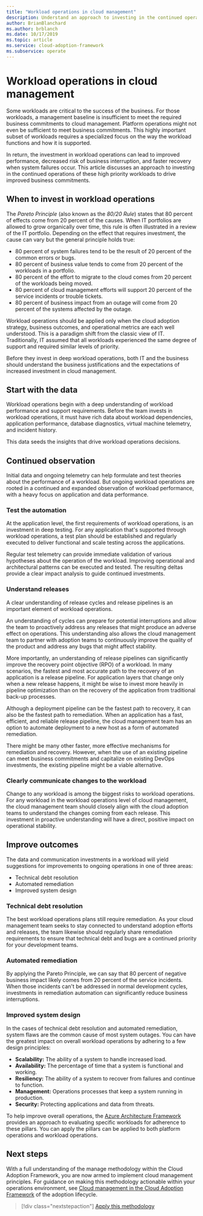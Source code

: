 ```yaml
---
title: "Workload operations in cloud management"
description: Understand an approach to investing in the continued operations of these high priority workloads to drive improved business commitments.
author: BrianBlanchard
ms.author: brblanch
ms.date: 10/17/2019
ms.topic: article
ms.service: cloud-adoption-framework
ms.subservice: operate
---
```


# Workload operations in cloud management

Some workloads are critical to the success of the business. For those workloads, a management baseline is insufficient to meet the required business commitments to cloud management. Platform operations might not even be sufficient to meet business commitments. This highly important subset of workloads requires a specialized focus on the way the workload functions and how it is supported.

In return, the investment in workload operations can lead to improved performance, decreased risk of business interruption, and faster recovery when system failures occur. This article discusses an approach to investing in the continued operations of these high priority workloads to drive improved business commitments.

## When to invest in workload operations

The _Pareto Principle_ (also known as the _80/20 Rule_) states that 80 percent of effects come from 20 percent of the causes. When IT portfolios are allowed to grow organically over time, this rule is often illustrated in a review of the IT portfolio. Depending on the effect that requires investment, the cause can vary but the general principle holds true:

- 80 percent of system failures tend to be the result of 20 percent of the common errors or bugs.
- 80 percent of business value tends to come from 20 percent of the workloads in a portfolio.
- 80 percent of the effort to migrate to the cloud comes from 20 percent of the workloads being moved.
- 80 percent of cloud management efforts will support 20 percent of the service incidents or trouble tickets.
- 80 percent of business impact from an outage will come from 20 percent of the systems affected by the outage.

Workload operations should be applied only when the cloud adoption strategy, business outcomes, and operational metrics are each well understood. This is a paradigm shift from the classic view of IT. Traditionally, IT assumed that all workloads experienced the same degree of support and required similar levels of priority.

Before they invest in deep workload operations, both IT and the business should understand the business justifications and the expectations of increased investment in cloud management.

## Start with the data

Workload operations begin with a deep understanding of workload performance and support requirements. Before the team invests in workload operations, it must have rich data about workload dependencies, application performance, database diagnostics, virtual machine telemetry, and incident history.

This data seeds the insights that drive workload operations decisions.

## Continued observation

Initial data and ongoing telemetry can help formulate and test theories about the performance of a workload. But ongoing workload operations are rooted in a continued and expanded observation of workload performance, with a heavy focus on application and data performance.

### Test the automation

At the application level, the first requirements of workload operations, is an investment in deep testing. For any application that's supported through workload operations, a test plan should be established and regularly executed to deliver functional and scale testing across the applications.

Regular test telemetry can provide immediate validation of various hypotheses about the operation of the workload. Improving operational and architectural patterns can be executed and tested. The resulting deltas provide a clear impact analysis to guide continued investments.

### Understand releases

A clear understanding of release cycles and release pipelines is an important element of workload operations.

An understanding of cycles can prepare for potential interruptions and allow the team to proactively address any releases that might produce an adverse effect on operations. This understanding also allows the cloud management team to partner with adoption teams to continuously improve the quality of the product and address any bugs that might affect stability.

More importantly, an understanding of release pipelines can significantly improve the recovery point objective (RPO) of a workload. In many scenarios, the fastest and most accurate path to the recovery of an application is a release pipeline. For application layers that change only when a new release happens, it might be wise to invest more heavily in pipeline optimization than on the recovery of the application from traditional back-up processes.

Although a deployment pipeline can be the fastest path to recovery, it can also be the fastest path to remediation. When an application has a fast, efficient, and reliable release pipeline, the cloud management team has an option to automate deployment to a new host as a form of automated remediation.

There might be many other faster, more effective mechanisms for remediation and recovery. However, when the use of an existing pipeline can meet business commitments and capitalize on existing DevOps investments, the existing pipeline might be a viable alternative.

### Clearly communicate changes to the workload

Change to any workload is among the biggest risks to workload operations. For any workload in the workload operations level of cloud management, the cloud management team should closely align with the cloud adoption teams to understand the changes coming from each release. This investment in proactive understanding will have a direct, positive impact on operational stability.

## Improve outcomes

The data and communication investments in a workload will yield suggestions for improvements to ongoing operations in one of three areas:

- Technical debt resolution
- Automated remediation
- Improved system design

### Technical debt resolution

The best workload operations plans still require remediation. As your cloud management team seeks to stay connected to understand adoption efforts and releases, the team likewise should regularly share remediation requirements to ensure that technical debt and bugs are a continued priority for your development teams.

### Automated remediation

By applying the Pareto Principle, we can say that 80 percent of negative business impact likely comes from 20 percent of the service incidents. When those incidents can't be addressed in normal development cycles, investments in remediation automation can significantly reduce business interruptions.

### Improved system design

In the cases of technical debt resolution and automated remediation, system flaws are the common cause of most system outages. You can have the greatest impact on overall workload operations by adhering to a few design principles:

- **Scalability:** The ability of a system to handle increased load.
- **Availability:** The percentage of time that a system is functional and working.
- **Resiliency:** The ability of a system to recover from failures and continue to function.
- **Management:** Operations processes that keep a system running in production.
- **Security:** Protecting applications and data from threats.

To help improve overall operations, the [Azure Architecture Framework](https://docs.microsoft.com/azure/architecture/guide/pillars) provides an approach to evaluating specific workloads for adherence to these pillars. You can apply the pillars can be applied to both platform operations and workload operations.

## Next steps

With a full understanding of the manage methodology within the Cloud Adoption Framework, you are now armed to implement cloud management principles. For guidance on making this methodology actionable within your operations environment, see [Cloud management in the Cloud Adoption Framework](../index.md) of the adoption lifecycle.

> [!div class="nextstepaction"]
> [Apply this methodology](../index.md)
